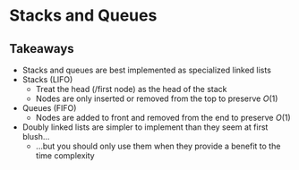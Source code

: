# Stacks and Queues

## Takeaways

- Stacks and queues are best implemented as specialized linked lists
- Stacks (LIFO)
  - Treat the head (/first node) as the head of the stack
  - Nodes are only inserted or removed from the top to preserve $O(1)$
- Queues (FIFO)
  - Nodes are added to front and removed from the end to preserve $O(1)$
- Doubly linked lists are simpler to implement than they seem at first blush...
  - ...but you should only use them when they provide a benefit to the time complexity
